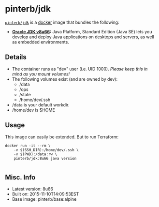 # pinterb/jdk  

[`pinterb/jdk`][1] is a [docker][2] image that bundles the following:  
* **[Oracle JDK v8u66][3]:** Java Platform, Standard Edition (Java SE) lets you develop and deploy Java applications on desktops and servers, as well as embedded environments.  

## Details
* The container runs as "dev" user (i.e. UID 1000). *Please keep this in mind as you mount volumes!* 
* The following volumes exist (and are owned by dev):  
  - /data
  - /ops
  - /state
  - /home/dev/.ssh
* /data is your default workdir.   
* /home/dev is $HOME  

## Usage 
This image can easily be extended.  But to run Terraform:

````
docker run -it --rm \
	-v $(SSH_DIR):/home/dev/.ssh \
	-v $(PWD):/data:rw \
	pinterb/jdk:8u66 java version
		
````

## Misc. Info 
* Latest version: 8u66  
* Built on: 2015-11-10T14:09:53EST   
* Base image: pinterb/base:alpine   


[1]: https://hub.docker.com/r/pinterb/jdk/   
[2]: https://docker.com 
[3]: http://www.oracle.com/technetwork/java/javase/overview/index.html
